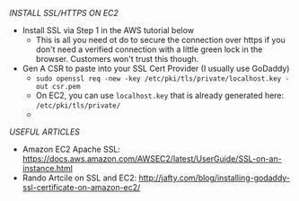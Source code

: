 *INSTALL SSL/HTTPS ON EC2*
- Install SSL via Step 1 in the AWS tutorial below
  - This is all you need ot do to secure the connection over https if you don't need a verified connection with a little green lock in the browser. Customers won't trust this though.
- Gen A CSR to paste into your SSL Cert Provider (I usually use GoDaddy)
  - `sudo openssl req -new -key /etc/pki/tls/private/localhost.key -out csr.pem`
  - On EC2, you can use `localhost.key` that is already generated here: `/etc/pki/tls/private/`
  - 




*USEFUL ARTICLES*
- Amazon EC2 Apache SSL: https://docs.aws.amazon.com/AWSEC2/latest/UserGuide/SSL-on-an-instance.html
- Rando Artcile on SSL and EC2: http://jafty.com/blog/installing-godaddy-ssl-certificate-on-amazon-ec2/
